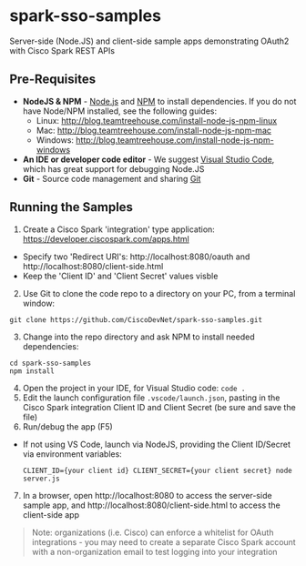 # spark-sso-samples
Server-side (Node.JS) and client-side sample apps demonstrating OAuth2 with Cisco Spark REST APIs

## Pre-Requisites

* **NodeJS & NPM** - [Node.js](https://nodejs.org) and [NPM](https://www.npmjs.com/) to install dependencies.  If you do not have Node/NPM installed, see the following guides:
  * Linux: http://blog.teamtreehouse.com/install-node-js-npm-linux
  * Mac: http://blog.teamtreehouse.com/install-node-js-npm-mac
  * Windows: http://blog.teamtreehouse.com/install-node-js-npm-windows  
* **An IDE or developer code editor** - We suggest [Visual Studio Code](https://code.visualstudio.com/), which has great support for debugging Node.JS
* **Git** - Source code management and sharing [Git](https://git-scm.com/book/en/v2/Getting-Started-Installing-Git)

## Running the Samples

1. Create a Cisco Spark 'integration' type application: https://developer.ciscospark.com/apps.html
  * Specify two 'Redirect URI's: http://localhost:8080/oauth and http://localhost:8080/client-side.html
  * Keep the 'Client ID' and 'Client Secret' values visble
2. Use Git to clone the code repo to a directory on your PC, from a terminal window: 
  ```
  git clone https://github.com/CiscoDevNet/spark-sso-samples.git
  ```
3. Change into the repo directory and ask NPM to install needed dependencies:
  ```
  cd spark-sso-samples
  npm install
  ```
4. Open the project in your IDE, for Visual Studio code: `code .`
5. Edit the launch configuration file `.vscode/launch.json`, pasting in the Cisco Spark integration Client ID and Client Secret (be sure and save the file)
6. Run/debug the app (F5) 
  * If not using VS Code, launch via NodeJS, providing the Client ID/Secret via environment variables: 
    ```
    CLIENT_ID={your client id} CLIENT_SECRET={your client secret} node server.js
    ```
7. In a browser, open http://localhost:8080 to access the server-side sample app, and http://localhost:8080/client-side.html to access the client-side app

> Note: organizations (i.e. Cisco) can enforce a whitelist for OAuth integrations - you may need to create a separate Cisco Spark account with a non-organization email to test logging into your integration
